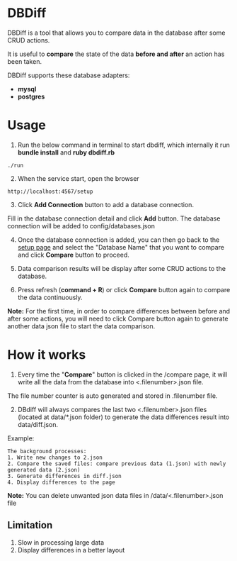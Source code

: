 # DBDiff
  DBDiff is a tool that allows you to compare data in the database after some CRUD actions.

  It is useful to **compare** the state of the data **before and after** an action has been taken.

DBDiff supports these database adapters:
- **mysql**
- **postgres**

# Usage
  1. Run the below command in terminal to start dbdiff,
  which internally it run **bundle install** and **ruby dbdiff.rb**
  ```
  ./run
  ```

  2. When the service start, open the browser
  ```
  http://localhost:4567/setup
  ```

  3. Click **Add Connection** button to add a database connection.

  Fill in the database connection detail and click **Add** button.
  The database connection will be added to config/databases.json

  4. Once the database connection is added, you can then go back to the [setup page](http://localhost:4567/setup) and select the "Database Name" that you want to compare and click **Compare** button to proceed.

  5. Data comparison results will be display after some CRUD actions to the database.

  6. Press refresh (**command + R**) or click **Compare** button again to compare the data continuously.

  **Note:** For the first time, in order to compare differences between before and after some actions, you will need to click Compare button again to generate another data json file to start the data comparison.

# How it works
1. Every time the "**Compare**" button is clicked in the /compare page, it will write all the data from the database into <.filenumber>.json file.

  The file number counter is auto generated and stored in .filenumber file.

2.  DBdiff will always compares the last two <.filenumber>.json files (located at data/*.json folder) to generate the data differences result into data/diff.json.

  Example:
  ```
  The background processes:
  1. Write new changes to 2.json
  2. Compare the saved files: compare previous data (1.json) with newly generated data (2.json)
  3. Generate differences in diff.json
  4. Display differences to the page
  ```

  **Note:** You can delete unwanted json data files in /data/<.filenumber>.json file

## Limitation
  1. Slow in processing large data
  2. Display differences in a better layout
